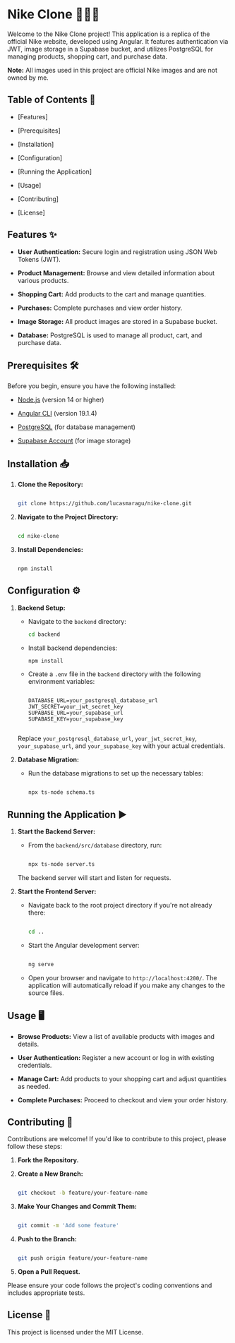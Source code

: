 Nike Clone 🏃‍♂️👟
==================

Welcome to the Nike Clone project! This application is a replica of the official Nike website, developed using Angular. It features authentication via JWT, image storage in a Supabase bucket, and utilizes PostgreSQL for managing products, shopping cart, and purchase data.

**Note:** All images used in this project are official Nike images and are not owned by me.

Table of Contents 📖
--------------------

-   [Features]

-   [Prerequisites]

-   [Installation]

-   [Configuration]

-   [Running the Application]

-   [Usage]

-   [Contributing]

-   [License]

Features ✨
----------

-   **User Authentication:** Secure login and registration using JSON Web Tokens (JWT).

-   **Product Management:** Browse and view detailed information about various products.

-   **Shopping Cart:** Add products to the cart and manage quantities.

-   **Purchases:** Complete purchases and view order history.

-   **Image Storage:** All product images are stored in a Supabase bucket.

-   **Database:** PostgreSQL is used to manage all product, cart, and purchase data.

Prerequisites 🛠️
-----------------

Before you begin, ensure you have the following installed:

-   [Node.js](https://nodejs.org/) (version 14 or higher)

-   [Angular CLI](https://angular.dev/tools/cli) (version 19.1.4)

-   [PostgreSQL](https://www.postgresql.org/) (for database management)

-   [Supabase Account](https://supabase.io/) (for image storage)

Installation 📥
---------------

1.  **Clone the Repository:**

    ```bash

    git clone https://github.com/lucasmaragu/nike-clone.git

2.  **Navigate to the Project Directory:**

    ```bash

    cd nike-clone

3.  **Install Dependencies:**

    ```bash

    npm install

Configuration ⚙️
----------------

1.  **Backend Setup:**

    -   Navigate to the `backend` directory:

        ```bash
        cd backend

    -   Install backend dependencies:

        ```bash
        npm install

    -   Create a `.env` file in the `backend` directory with the following environment variables:

        ```env

        DATABASE_URL=your_postgresql_database_url
        JWT_SECRET=your_jwt_secret_key
        SUPABASE_URL=your_supabase_url
        SUPABASE_KEY=your_supabase_key


      Replace `your_postgresql_database_url`, `your_jwt_secret_key`, `your_supabase_url`, and `your_supabase_key` with your actual credentials.

2.  **Database Migration:**

    -   Run the database migrations to set up the necessary tables:

        ```bash

        npx ts-node schema.ts

Running the Application ▶️
--------------------------

1.  **Start the Backend Server:**

    -   From the `backend/src/database` directory, run:

        ```bash

        npx ts-node server.ts

    The backend server will start and listen for requests.

2.  **Start the Frontend Server:**

    -   Navigate back to the root project directory if you're not already there:

        ```bash

        cd ..

    -   Start the Angular development server:

        ```bash

        ng serve

    -   Open your browser and navigate to `http://localhost:4200/`. The application will automatically reload if you make any changes to the source files.

Usage 🖥️
---------

-   **Browse Products:** View a list of available products with images and details.

-   **User Authentication:** Register a new account or log in with existing credentials.

-   **Manage Cart:** Add products to your shopping cart and adjust quantities as needed.

-   **Complete Purchases:** Proceed to checkout and view your order history.

Contributing 🤝
---------------

Contributions are welcome! If you'd like to contribute to this project, please follow these steps:

1.  **Fork the Repository.**

2.  **Create a New Branch:**

    ```bash

    git checkout -b feature/your-feature-name

3.  **Make Your Changes and Commit Them:**

    ```bash

    git commit -m 'Add some feature'

4.  **Push to the Branch:**

    ```bash

    git push origin feature/your-feature-name

5.  **Open a Pull Request.**

Please ensure your code follows the project's coding conventions and includes appropriate tests.

License 📄
----------

This project is licensed under the MIT License.
